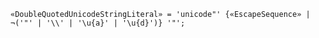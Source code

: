 <!-- This file is generated automatically by infrastructure scripts. Please don't edit by hand. -->

<!-- markdownlint-disable first-line-h1 -->

```{ .ebnf .slang-ebnf #DoubleQuotedUnicodeStringLiteral }
«DoubleQuotedUnicodeStringLiteral» = 'unicode"' {«EscapeSequence» | ¬('"' | '\\' | '\u{a}' | '\u{d}')} '"';
```
